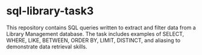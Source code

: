 # sql-library-task3
This repository contains SQL queries written to extract and filter data from a Library Management database. The task includes examples of SELECT, WHERE, LIKE, BETWEEN, ORDER BY, LIMIT, DISTINCT, and aliasing to demonstrate data retrieval skills.
